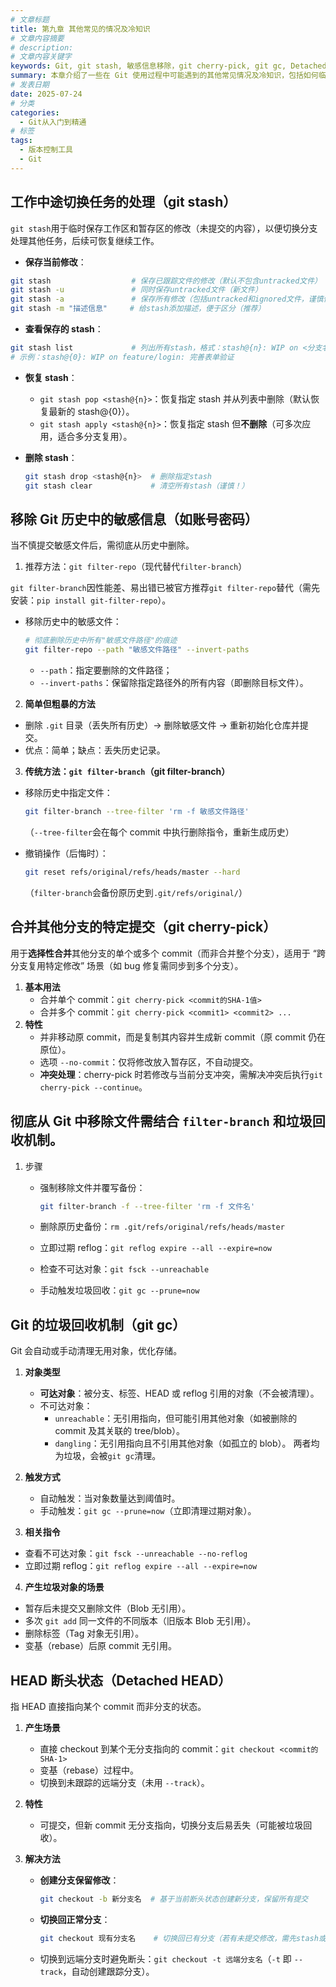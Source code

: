 ```yaml
---
# 文章标题
title: 第九章 其他常见的情况及冷知识
# 文章内容摘要
# description:
# 文章内容关键字
keywords: Git, git stash, 敏感信息移除，git cherry-pick, git gc, Detached HEAD, git filter-repo, 版本管理技巧
summary: 本章介绍了一些在 Git 使用过程中可能遇到的其他常见情况及冷知识，包括如何临时保存工作区修改、移除 Git 历史中的敏感信息、合并其他分支的特定提交、清理 Git 历史等。
# 发表日期
date: 2025-07-24
# 分类
categories:
  - Git从入门到精通
# 标签
tags:
  - 版本控制工具
  - Git
---
```


## 工作中途切换任务的处理（git stash）

`git stash`用于临时保存工作区和暂存区的修改（未提交的内容），以便切换分支处理其他任务，后续可恢复继续工作。

- **保存当前修改**：

```bash
git stash                  # 保存已跟踪文件的修改（默认不包含untracked文件）
git stash -u               # 同时保存untracked文件（新文件）
git stash -a               # 保存所有修改（包括untracked和ignored文件，谨慎使用）
git stash -m "描述信息"     # 给stash添加描述，便于区分（推荐）
```

- **查看保存的 stash**：

```bash
git stash list             # 列出所有stash，格式：stash@{n}: WIP on <分支名>: <描述>
# 示例：stash@{0}: WIP on feature/login: 完善表单验证
```

- **恢复 stash**：

  - `git stash pop <stash@{n}>`：恢复指定 stash 并从列表中删除（默认恢复最新的 stash@{0}）。
  - `git stash apply <stash@{n}>`：恢复指定 stash 但**不删除**（可多次应用，适合多分支复用）。

- **删除 stash**：

  ```bash
  git stash drop <stash@{n}>  # 删除指定stash
  git stash clear             # 清空所有stash（谨慎！）
  ```

## 移除 Git 历史中的敏感信息（如账号密码）

当不慎提交敏感文件后，需彻底从历史中删除。

1. 推荐方法：`git filter-repo`（现代替代`filter-branch`）

`git filter-branch`因性能差、易出错已被官方推荐`git filter-repo`替代（需先安装：`pip install git-filter-repo`）。

- 移除历史中的敏感文件：

  ```bash
  # 彻底删除历史中所有"敏感文件路径"的痕迹
  git filter-repo --path "敏感文件路径" --invert-paths
  ```

  - `--path`：指定要删除的文件路径；
  - `--invert-paths`：保留除指定路径外的所有内容（即删除目标文件）。

2. **简单但粗暴的方法**

- 删除 `.git` 目录（丢失所有历史）→ 删除敏感文件 → 重新初始化仓库并提交。
- 优点：简单；缺点：丢失历史记录。

3. **传统方法：`git filter-branch`（git filter-branch）**

- 移除历史中指定文件：

  ```bash
  git filter-branch --tree-filter 'rm -f 敏感文件路径'
  ```

  （`--tree-filter`会在每个 commit 中执行删除指令，重新生成历史）

- 撤销操作（后悔时）：

  ```bash
  git reset refs/original/refs/heads/master --hard
  ```

  （`filter-branch`会备份原历史到`.git/refs/original/`）

## 合并其他分支的特定提交（git cherry-pick）

用于**选择性合并**其他分支的单个或多个 commit（而非合并整个分支），适用于 “跨分支复用特定修改” 场景（如 bug 修复需同步到多个分支）。

1. **基本用法**
   - 合并单个 commit：`git cherry-pick <commit的SHA-1值>`
   - 合并多个 commit：`git cherry-pick <commit1> <commit2> ...`
2. **特性**
   - 并非移动原 commit，而是复制其内容并生成新 commit（原 commit 仍在原位）。
   - 选项 `--no-commit`：仅将修改放入暂存区，不自动提交。
   - **冲突处理**：cherry-pick 时若修改与当前分支冲突，需解决冲突后执行`git cherry-pick --continue`。

## 彻底从 Git 中移除文件需结合 `filter-branch` 和垃圾回收机制。

1. 步骤

   - 强制移除文件并覆写备份：

     ```bash
     git filter-branch -f --tree-filter 'rm -f 文件名'
     ```

   - 删除原历史备份：`rm .git/refs/original/refs/heads/master`

   - 立即过期 reflog：`git reflog expire --all --expire=now`

   - 检查不可达对象：`git fsck --unreachable`

   - 手动触发垃圾回收：`git gc --prune=now`

## Git 的垃圾回收机制（git gc）

Git 会自动或手动清理无用对象，优化存储。

1. **对象类型**
   - **可达对象**：被分支、标签、HEAD 或 reflog 引用的对象（不会被清理）。
   - 不可达对象：
     - `unreachable`：无引用指向，但可能引用其他对象（如被删除的 commit 及其关联的 tree/blob）。
     - `dangling`：无引用指向且不引用其他对象（如孤立的 blob）。
       两者均为垃圾，会被`git gc`清理。
2. **触发方式**

   - 自动触发：当对象数量达到阈值时。
   - 手动触发：`git gc --prune=now`（立即清理过期对象）。

3. **相关指令**

- 查看不可达对象：`git fsck --unreachable --no-reflog`
- 立即过期 reflog：`git reflog expire --all --expire=now`

4. **产生垃圾对象的场景**

- 暂存后未提交又删除文件（Blob 无引用）。
- 多次 `git add` 同一文件的不同版本（旧版本 Blob 无引用）。
- 删除标签（Tag 对象无引用）。
- 变基（rebase）后原 commit 无引用。

## HEAD 断头状态（Detached HEAD）

指 HEAD 直接指向某个 commit 而非分支的状态。

1. **产生场景**

   - 直接 checkout 到某个无分支指向的 commit：`git checkout <commit的SHA-1>`
   - 变基（rebase）过程中。
   - 切换到未跟踪的远端分支（未用 `--track`）。

2. **特性**

   - 可提交，但新 commit 无分支指向，切换分支后易丢失（可能被垃圾回收）。

3. **解决方法**

   - **创建分支保留修改**：

     ```bash
     git checkout -b 新分支名  # 基于当前断头状态创建新分支，保留所有提交
     ```

   - **切换回正常分支**：

     ```bash
     git checkout 现有分支名    # 切换回已有分支（若有未提交修改，需先stash或commit）
     ```

   - 切换到远端分支时避免断头：`git checkout -t 远端分支名`（`-t` 即 `--track`，自动创建跟踪分支）。
